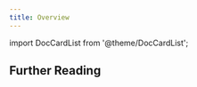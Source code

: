 ```yaml
---
title: Overview
---
```


import DocCardList from '@theme/DocCardList';

<DocCardList/>

## Further Reading
